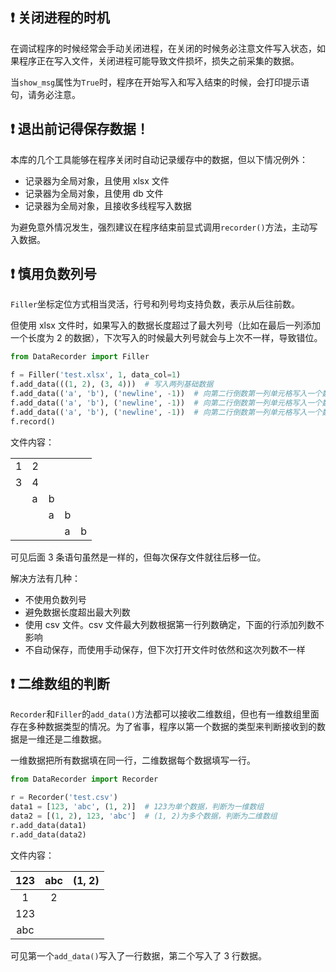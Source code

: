 ## ❗ 关闭进程的时机

在调试程序的时候经常会手动关闭进程，在关闭的时候务必注意文件写入状态，如果程序正在写入文件，关闭进程可能导致文件损坏，损失之前采集的数据。

当`show_msg`属性为`True`时，程序在开始写入和写入结束的时候，会打印提示语句，请务必注意。

## ❗ 退出前记得保存数据！

本库的几个工具能够在程序关闭时自动记录缓存中的数据，但以下情况例外：

- 记录器为全局对象，且使用 xlsx 文件
- 记录器为全局对象，且使用 db 文件
- 记录器为全局对象，且接收多线程写入数据

为避免意外情况发生，强烈建议在程序结束前显式调用`recorder()`方法，主动写入数据。

## ❗ 慎用负数列号

`Filler`坐标定位方式相当灵活，行号和列号均支持负数，表示从后往前数。

但使用 xlsx 文件时，如果写入的数据长度超过了最大列号（比如在最后一列添加一个长度为 2 的数据），下次写入的时候最大列号就会与上次不一样，导致错位。

```python
from DataRecorder import Filler

f = Filler('test.xlsx', 1, data_col=1)
f.add_data(((1, 2), (3, 4)))  # 写入两列基础数据
f.add_data(('a', 'b'), ('newline', -1))  # 向第二行倒数第一列单元格写入一个数据
f.add_data(('a', 'b'), ('newline', -1))  # 向第二行倒数第一列单元格写入一个数据
f.add_data(('a', 'b'), ('newline', -1))  # 向第二行倒数第一列单元格写入一个数据
f.record()
```

文件内容：

|     |     |     |     |     |
| --- | --- | --- | --- | --- |
| 1   | 2   |     |     |     |
| 3   | 4   |     |     |     |
|     | a   | b   |     |     |
|     |     | a   | b   |     |
|     |     |     | a   | b   |

可见后面 3 条语句虽然是一样的，但每次保存文件就往后移一位。

解决方法有几种：

- 不使用负数列号
- 避免数据长度超出最大列数
- 使用 csv 文件。csv 文件最大列数根据第一行列数确定，下面的行添加列数不影响
- 不自动保存，而使用手动保存，但下次打开文件时依然和这次列数不一样

## ❗ 二维数组的判断

`Recorder`和`Filler`的`add_data()`方法都可以接收二维数组，但也有一维数组里面存在多种数据类型的情况。为了省事，程序以第一个数据的类型来判断接收到的数据是一维还是二维数据。

一维数据把所有数据填在同一行，二维数据每个数据填写一行。

```python
from DataRecorder import Recorder

r = Recorder('test.csv')
data1 = [123, 'abc', (1, 2)]  # 123为单个数据，判断为一维数组
data2 = [(1, 2), 123, 'abc']  # (1, 2)为多个数据，判断为二维数组
r.add_data(data1)
r.add_data(data2)
```

文件内容：

| 123 | abc | (1, 2) |
|:---:|:---:|:------:|
| 1   | 2   |        |
| 123 |     |        |
| abc |     |        |

可见第一个`add_data()`写入了一行数据，第二个写入了 3 行数据。
